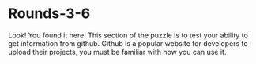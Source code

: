 # Rounds-3-6
Look! You found it here! This section of the puzzle is to test your ability to get information from github.
Github is a popular website for developers to upload their projects, you must be familiar with how you can use it.
